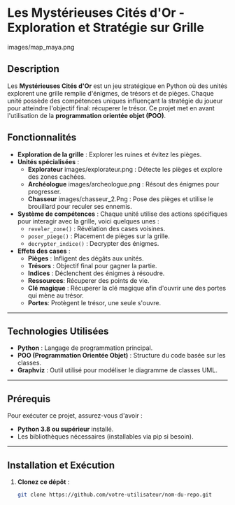 # Les Mystérieuses Cités d'Or - Exploration et Stratégie sur Grille 
images/map_maya.png

## Description

Les **Mystérieuses Cités d'Or** est un jeu stratégique en Python où des unités explorent une grille remplie d'énigmes, de trésors et de pièges. Chaque unité possède des compétences uniques influençant la stratégie du joueur pour atteindre l'objectif final: récuperer le trésor. Ce projet met en avant l'utilisation de la **programmation orientée objet (POO)**.

## Fonctionnalités
- **Exploration de la grille** : Explorer les ruines et évitez les pièges.
- **Unités spécialisées** :
   - **Explorateur** images/explorateur.png : Détecte les pièges et explore des zones cachées.
   - **Archéologue** images/archeologue.png : Résout des énigmes pour progresser.
   - **Chasseur** images/chasseur_2.Png : Pose des pièges et utilise le brouillard pour reculer ses ennemis.
- **Système de compétences** : Chaque unité utilise des actions spécifiques pour interagir avec la grille, voici quelques unes :
   - `reveler_zone()` : Révélation des cases voisines.
   - `poser_piege()` : Placement de pièges sur la grille.
   - `decrypter_indice()` : Decrypter des énigmes.
- **Effets des cases** :
   - **Pièges** : Infligent des dégâts aux unités.
   - **Trésors** : Objectif final pour gagner la partie.
   - **Indices** : Déclenchent des énigmes à résoudre.
   - **Ressources**: Récuperer des points de vie.
   - **Clé magique** : Récuperer la clé magique afin d'ouvrir une des portes qui mène au trésor.
   - **Portes**: Protègent le trésor, une seule s'ouvre. 

---

## Technologies Utilisées

- **Python** : Langage de programmation principal.
- **POO (Programmation Orientée Objet)** : Structure du code basée sur les classes.
- **Graphviz** : Outil utilisé pour modéliser le diagramme de classes UML.

---

## Prérequis

Pour exécuter ce projet, assurez-vous d'avoir :

- **Python 3.8 ou supérieur** installé.
- Les bibliothèques nécessaires (installables via pip si besoin).

---

## Installation et Exécution

1. **Clonez ce dépôt** :
   ```bash
   git clone https://github.com/votre-utilisateur/nom-du-repo.git
